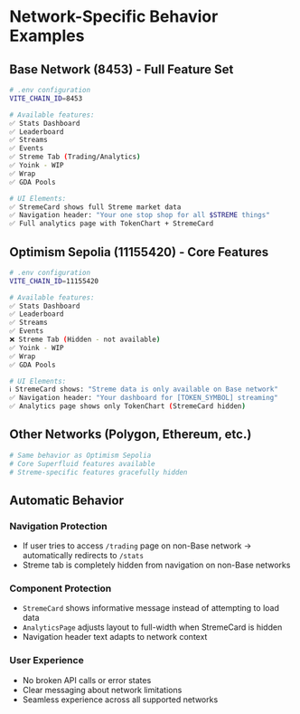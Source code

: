 # Network-Specific Behavior Examples

## Base Network (8453) - Full Feature Set
```bash
# .env configuration
VITE_CHAIN_ID=8453

# Available features:
✅ Stats Dashboard
✅ Leaderboard
✅ Streams
✅ Events  
✅ Streme Tab (Trading/Analytics)
✅ Yoink - WIP
✅ Wrap
✅ GDA Pools

# UI Elements:
✅ StremeCard shows full Streme market data
✅ Navigation header: "Your one stop shop for all $STREME things"
✅ Full analytics page with TokenChart + StremeCard
```

## Optimism Sepolia (11155420) - Core Features
```bash
# .env configuration
VITE_CHAIN_ID=11155420

# Available features:
✅ Stats Dashboard
✅ Leaderboard
✅ Streams
✅ Events
❌ Streme Tab (Hidden - not available)
✅ Yoink - WIP
✅ Wrap
✅ GDA Pools

# UI Elements:
ℹ️ StremeCard shows: "Streme data is only available on Base network"
✅ Navigation header: "Your dashboard for [TOKEN_SYMBOL] streaming"
✅ Analytics page shows only TokenChart (StremeCard hidden)
```

## Other Networks (Polygon, Ethereum, etc.)
```bash
# Same behavior as Optimism Sepolia
# Core Superfluid features available
# Streme-specific features gracefully hidden
```

## Automatic Behavior

### Navigation Protection
- If user tries to access `/trading` page on non-Base network → automatically redirects to `/stats`
- Streme tab is completely hidden from navigation on non-Base networks

### Component Protection  
- `StremeCard` shows informative message instead of attempting to load data
- `AnalyticsPage` adjusts layout to full-width when StremeCard is hidden
- Navigation header text adapts to network context

### User Experience
- No broken API calls or error states
- Clear messaging about network limitations
- Seamless experience across all supported networks



